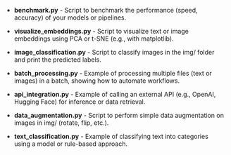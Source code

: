 - **benchmark.py** - Script to benchmark the performance (speed, accuracy) of your models or pipelines.

- **visualize_embeddings.py** - Script to visualize text or image embeddings using PCA or t-SNE (e.g., with matplotlib).

- **image_classification.py** - Script to classify images in the img/ folder and print the predicted labels.

- **batch_processing.py** - Example of processing multiple files (text or images) in a batch, showing how to automate workflows.

- **api_integration.py** - Example of calling an external API (e.g., OpenAI, Hugging Face) for inference or data retrieval.

- **data_augmentation.py** - Script to perform simple data augmentation on images in img/ (rotate, flip, etc.).

- **text_classification.py** - Example of classifying text into categories using a model or rule-based approach.